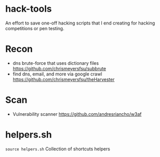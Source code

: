 hack-tools
==========

An effort to save one-off hacking scripts that I end creating for hacking competitions or pen testing.

Recon
==

* dns brute-force that uses dictionary files https://github.com/chrismeyersfsu/subbrute
* find dns, email, and more via google crawl https://github.com/chrismeyersfsu/theHarvester

Scan
==

* Vulnerability scanner https://github.com/andresriancho/w3af

helpers.sh
==

`source helpers.sh`
Collection of shortcuts helpers

